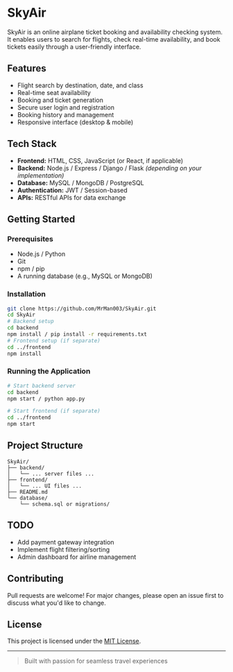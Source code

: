 # SkyAir 

SkyAir is an online airplane ticket booking and availability checking system. It enables users to search for flights, check real-time availability, and book tickets easily through a user-friendly interface.

##  Features

- Flight search by destination, date, and class  
- Real-time seat availability  
- Booking and ticket generation  
- Secure user login and registration  
- Booking history and management  
- Responsive interface (desktop & mobile)

## Tech Stack

- **Frontend:** HTML, CSS, JavaScript (or React, if applicable)  
- **Backend:** Node.js / Express / Django / Flask *(depending on your implementation)*  
- **Database:** MySQL / MongoDB / PostgreSQL  
- **Authentication:** JWT / Session-based  
- **APIs:** RESTful APIs for data exchange

## Getting Started

### Prerequisites

- Node.js / Python
- Git
- npm / pip
- A running database (e.g., MySQL or MongoDB)

### Installation

```bash
git clone https://github.com/MrMan003/SkyAir.git
cd SkyAir
# Backend setup
cd backend
npm install / pip install -r requirements.txt
# Frontend setup (if separate)
cd ../frontend
npm install
````

### Running the Application

```bash
# Start backend server
cd backend
npm start / python app.py

# Start frontend (if separate)
cd ../frontend
npm start
```

## Project Structure

```
SkyAir/
├── backend/
│   └── ... server files ...
├── frontend/
│   └── ... UI files ...
├── README.md
└── database/
    └── schema.sql or migrations/
```

## TODO

* Add payment gateway integration
* Implement flight filtering/sorting
* Admin dashboard for airline management

## Contributing

Pull requests are welcome! For major changes, please open an issue first to discuss what you'd like to change.

## License

This project is licensed under the [MIT License](LICENSE).

---

> Built with passion for seamless travel experiences 

```
